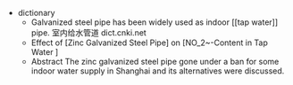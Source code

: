 - dictionary
    - Galvanized steel pipe has been widely used as indoor [[tap water]] pipe. 室内给水管道 dict.cnki.net
    - Effect of [Zinc Galvanized Steel Pipe] on [NO_2~-Content in Tap Water ]
    - Abstract The zinc galvanized steel pipe gone under a ban for some indoor water supply in Shanghai and its alternatives were discussed. 
